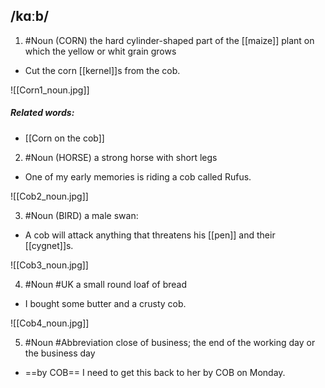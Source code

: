 ## /kɑːb/
1. #Noun 
(CORN)
the hard cylinder-shaped part of the [[maize]] plant on which the yellow or whit grain grows

- Cut the corn [[kernel]]s from the cob.

![[Corn1_noun.jpg]]
##### Related words:
- [[Corn on the cob]]

2. #Noun 
(HORSE)
a strong horse with short legs

- One of my early memories is riding a cob called Rufus.

![[Cob2_noun.jpg]]

3. #Noun 
(BIRD)
a male swan:

- A cob will attack anything that threatens his [[pen]] and their [[cygnet]]s.

![[Cob3_noun.jpg]]

4. #Noun  #UK 
a small round loaf of bread

- I bought some butter and a crusty cob.

![[Cob4_noun.jpg]]

5. #Noun #Abbreviation
close of business; the end of the working day or the business day

- ==by COB==
I need to get this back to her by COB on Monday.